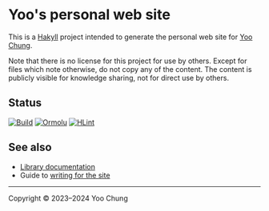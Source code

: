 # Yoo's personal web site

This is a [Hakyll] project intended to generate the personal web site for [Yoo Chung].

Note that there is no license for this project for use by others.
Except for files which note otherwise, do not copy any of the content.
The content is publicly visible for knowledge sharing, not for direct use by others.

[Hakyll]: https://jaspervdj.be/hakyll/
[Yoo Chung]: https://chungyc.org/

## Status

[![Build](https://github.com/chungyc/site-personal/actions/workflows/build.yaml/badge.svg)](https://github.com/chungyc/site-personal/actions/workflows/build.yaml)
[![Ormolu](https://github.com/chungyc/site-personal/actions/workflows/ormolu.yaml/badge.svg)](https://github.com/chungyc/site-personal/actions/workflows/ormolu.yaml)
[![HLint](https://github.com/chungyc/site-personal/actions/workflows/hlint.yaml/badge.svg)](https://github.com/chungyc/site-personal/actions/workflows/hlint.yaml)

## See also

*   [Library documentation](https://chungyc.github.io/site-personal/)
*   Guide to [writing for the site](https://chungyc.org/article/technical/website/guide)

---

Copyright &copy; 2023&ndash;2024 Yoo Chung
